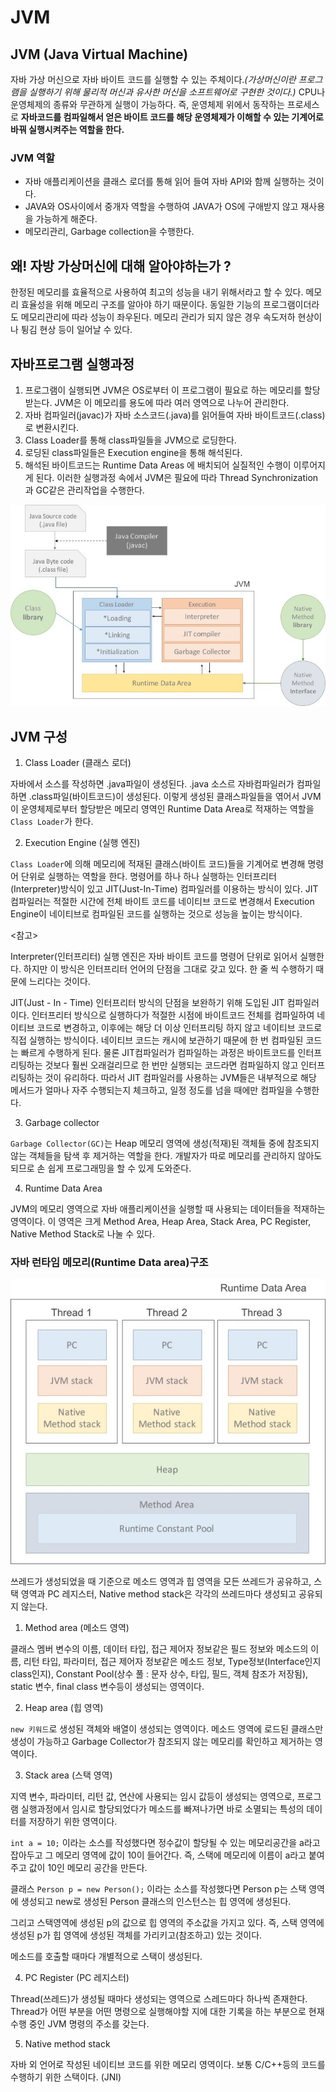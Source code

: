 # JVM

## JVM (Java Virtual Machine)

자바 가상 머신으로 자바 바이트 코드를 실행할 수 있는 주체이다.*(가상머신이란 프로그램을 실행하기 위해 물리적 머신과 유사한 머신을 소프트웨어로 구현한 것이다.)* CPU나 운영체제의 종류와 무관하게 실행이 가능하다. 즉, 운영체제 위에서 동작하는 프로세스로 **자바코드를 컴파일해서 얻은 바이트 코드를 해당 운영체제가 이해할 수 있는 기계어로 바꿔 실행시켜주는 역할을 한다.**


### JVM 역할
- 자바 애플리케이션을 클래스 로더를 통해 읽어 들여 자바 API와 함께 실행하는 것이다. 
- JAVA와 OS사이에서 중개자 역할을 수행하여 JAVA가 OS에 구애받지 않고 재사용을 가능하게 해준다.
- 메모리관리, Garbage collection을 수행한다.

## 왜! 자방 가상머신에 대해 알아야하는가 ?
한정된 메모리를 효율적으로 사용하여 최고의 성능을 내기 위해서라고 할 수 있다. 메모리 효율성을 위해 메모리 구조를 알아야 하기 때문이다. 동일한 기능의 프로그램이더라도 메모리관리에 따라 성능이 좌우된다. 메모리 관리가 되지 않은 경우 속도저하 현상이나 튕김 현상 등이 일어날 수 있다.

## 자바프로그램 실행과정
1. 프로그램이 실행되면 JVM은 OS로부터 이 프로그램이 필요로 하는 메모리를 할당받는다.
   JVM은 이 메모리를 용도에 따라 여러 영역으로 나누어 관리한다.
2. 자바 컴파일러(javac)가 자바 소스코드(.java)를 읽어들여 자바 바이트코드(.class)로 변환시킨다.
3. Class Loader를 통해 class파일들을 JVM으로 로딩한다.
4. 로딩된 class파일들은 Execution engine을 통해 해석된다.
5. 해석된 바이트코드는 Runtime Data Areas 에 배치되어 실질적인 수행이 이루어지게 된다.
이러한 실행과정 속에서 JVM은 필요에 따라 Thread Synchronization과 GC같은 관리작업을 수행한다.

![자바프로그램실행과정](../images/jvm.jpg)

## JVM 구성

1. Class Loader (클래스 로더)

자바에서 소스를 작성하면 .java파일이 생성된다. .java 소스르 자바컴파일러가 컴파일하면 .class파일(바이트코드)이 생성된다. 이렇게 생성된 클래스파일들을 엮어서 JVM이 운영체제로부터 할당받은 메모리 영역인 Runtime Data Area로 적재하는 역할을 `Class Loader`가 한다.

2. Execution Engine (실행 엔진)

`Class Loader`에 의해 메모리에 적재된 클래스(바이트 코드)들을 기계어로 변경해 명령어 단위로 실행하는 역할을 한다. 명령어를 하나 하나 실행하는 인터프리터(Interpreter)방식이 있고 JIT(Just-In-Time) 컴파일러를 이용하는 방식이 있다. JIT 컴파일러는 적절한 시간에 전체 바이트 코드를 네이티브 코드로 변경해서 Execution Engine이 네이티브로 컴파일된 코드를 실행하는 것으로 성능을 높이는 방식이다.

<참고>

Interpreter(인터프리터)
실행 엔진은 자바 바이트 코드를 명령어 단위로 읽어서 실행한다. 하지만 이 방식은 인터프리터 언어의 단점을 그대로 갖고 있다. 한 줄 씩 수행하기 때문에 느리다는 것이다.

JIT(Just - In - Time)
인터프리터 방식의 단점을 보완하기 위해 도입된 JIT 컴파일러이다. 인터프리터 방식으로 실행하다가 적절한 시점에 바이트코드 전체를 컴파일하여 네이티브 코드로 변경하고, 이후에는 해당 더 이상 인터프리팅 하지 않고 네이티브 코드로 직접 실행하는 방식이다. 네이티브 코드는 캐시에 보관하기 때문에 한 번 컴파일된 코드는 빠르게 수행하게 된다. 물론 JIT컴파일러가 컴파일하는 과정은 바이트코드를 인터프리팅하는 것보다 훨씬 오래걸리므로 한 번만 실행되는 코드라면 컴파일하지 않고 인터프리팅하는 것이 유리하다. 따라서 JIT 컴파일러를 사용하는 JVM들은 내부적으로 해당 메서드가 얼마나 자주 수행되는지 체크하고, 일정 정도를 넘을 때에만 컴파일을 수행한다. 

3. Garbage collector

`Garbage Collector(GC)`는 Heap 메모리 영역에 생성(적재)된 객체들 중에 참조되지 않는 객체들을 탐색 후 제거하는 역할을 한다.  개발자가 따로 메모리를 관리하지 않아도 되므로 손 쉽게 프로그래밍을 할 수 있게 도와준다.

4. Runtime Data Area

JVM의 메모리 영역으로 자바 애플리케이션을 실행할 때 사용되는 데이터들을 적재하는 영역이다.
이 영역은 크게 Method Area, Heap Area, Stack Area, PC Register, Native Method Stack로 나눌 수 있다.

### 자바 런타임 메모리(Runtime Data area)구조

![자바 런타임 메모리](../images/runtime_data_area.jpg)

쓰레드가 생성되었을 때 기준으로 메소드 영역과 힙 영역을 모든 쓰레드가 공유하고, 스택 영역과 PC 레지스터, Native method stack은 각각의 쓰레드마다 생성되고 공유되지 않는다.

1. Method area (메소드 영역)

클래스 멤버 변수의 이름, 데이터 타입, 접근 제어자 정보같은 필드 정보와 메소드의 이름, 리턴 타입, 파라미터, 접근 제어자 정보같은 메소드 정보, Type정보(Interface인지 class인지), Constant Pool(상수 풀 : 문자 상수, 타입, 필드, 객체 참조가 저장됨), static 변수, final class 변수등이 생성되는 영역이다.

2. Heap area (힙 영역)

`new 키워드`로 생성된 객체와 배열이 생성되는 영역이다. 메소드 영역에 로드된 클래스만 생성이 가능하고 Garbage Collector가 참조되지 않는 메모리를 확인하고 제거하는 영역이다.

3. Stack area (스택 영역)

지역 변수, 파라미터, 리턴 값, 연산에 사용되는 임시 값등이 생성되는 영역으로, 프로그램 실행과정에서 임시로 할당되었다가 메소드를 빠져나가면 바로 소멸되는 특성의 데이터를 저장하기 위한 영역이다.

`int a = 10;` 이라는 소스를 작성했다면 정수값이 할당될 수 있는 메모리공간을 a라고 잡아두고 그 메모리 영역에 값이 10이 들어간다. 즉, 스택에 메모리에 이름이 a라고 붙여주고 값이 10인 메모리 공간을 만든다.

클래스 `Person p = new Person();` 이라는 소스를 작성했다면 Person p는 스택 영역에 생성되고 new로 생성된 Person 클래스의 인스턴스는 힙 영역에 생성된다.

그리고 스택영역에 생성된 p의 값으로 힙 영역의 주소값을 가지고 있다. 즉, 스택 영역에 생성된 p가 힙 영역에 생성된 객체를 가리키고(참조하고) 있는 것이다.

메소드를 호출할 때마다 개별적으로 스택이 생성된다.

4. PC Register (PC 레지스터)

Thread(쓰레드)가 생성될 때마다 생성되는 영역으로 스레드마다 하나씩 존재한다. Thread가 어떤 부분을 어떤 명령으로 실행해야할 지에 대한 기록을 하는 부분으로 현재 수행 중인 JVM 명령의 주소를 갖는다. 

5. Native method stack

자바 외 언어로 작성된 네이티브 코드를 위한 메모리 영역이다. 보통 C/C++등의 코드를 수행하기 위한 스택이다. (JNI)

